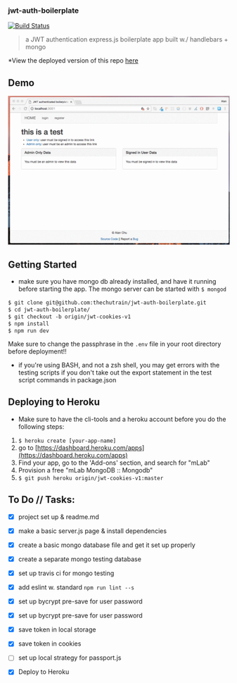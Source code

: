 ### jwt-auth-boilerplate
[![Build Status](https://travis-ci.org/thechutrain/jwt-auth-boilerplate.svg?branch=master)](https://travis-ci.org/thechutrain/jwt-auth-boilerplate)

> a JWT authentication express.js boilerplate app built w./ handlebars + mongo

*View the deployed version of this repo [here](https://jwt-auth-boilerplate.herokuapp.com/)

Demo
------------
![demo](./.notes/jwt-cookies-beta-demo.gif)


Getting Started
---------------
* make sure you have mongo db already installed, and have it running before starting the app. The mongo server can be started with `$ mongod`

```
$ git clone git@github.com:thechutrain/jwt-auth-boilerplate.git
$ cd jwt-auth-boilerplate/
$ git checkout -b origin/jwt-cookies-v1
$ npm install
$ npm run dev
```

Make sure to change the passphrase in the `.env` file in your root directory before deployment!!

* if you're using BASH, and not a zsh shell, you may get errors with the testing scripts if you don't take out the export statement in the test script commands in package.json

Deploying to Heroku
--------------------
* Make sure to have the cli-tools and a heroku account before you do the following steps:
1. `$ heroku create [your-app-name]`
2. go to [https://dashboard.heroku.com/apps](https://dashboard.heroku.com/apps)
3. Find your app, go to the 'Add-ons' section, and search for "mLab"
4. Provision a free "mLab MongoDB :: Mongodb"
5. `$ git push heroku origin/jwt-cookies-v1:master`

To Do // Tasks:
-------
* [x] project set up & readme.md
* [x] make a basic server.js page & install dependencies
* [x] create a basic mongo database file and get it set up properly 
* [x] create a separate mongo testing database
* [x] set up travis ci for mongo testing
* [x] add eslint w. standard `npm run lint --s`
* [x] set up bycrypt pre-save for user password
* [x] set up bycrypt pre-save for user password
* [x] save token in local storage
* [x] save token in cookies
* [ ] set up local strategy for passport.js
* [x] Deploy to Heroku

